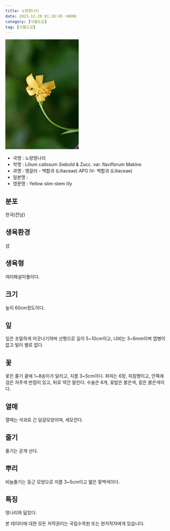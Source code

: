 ```yaml
---
title: 노랑땅나리
date: 2023-12-20 01:20:45 +0800
category: [식물도감]
tag: [식물도감]
---
```




![노랑땅나리](/assets/img/fileUpload/plants/basic/Liliaceae/Lilium/39906/1_th2.jpg)
- 국명 : 노랑땅나리
- 학명 : Lilium callosum Siebold & Zucc. var. flaviflorum Makino
- 과명 : 앵글러 - 백합과 (Liliaceae) APG Ⅳ- 백합과 (Liliaceae)
- 일본명 : 
- 영문명 : Yellow slim-stem lily


## 분포
한국(전남)
## 생육환경
섬
## 생육형
여러해살이풀이다.
## 크기
높이 60cm정도이다.
## 잎
잎은 조밀하게 어긋나기하며 선형으로 길이 5~10cm이고, 너비는 3~6mm이며 엽병이 없고 털이 별로 없다.
## 꽃
꽃은 줄기 끝에 1~8송이가 달리고, 지름 3~5cm이다. 화피는 6장, 피침형이고, 안쪽에 검은 자주색 반점이 있고, 뒤로 약간 말린다. 수술은 6개, 꽃밥은 붉은색, 짙은 붉은색이다.
## 열매
열매는 삭과로 긴 달걀모양이며, 세모진다.
## 줄기
줄기는 곧게 선다.
## 뿌리
비늘줄기는 둥근 모양으로 지름 3~5cm이고 엷은 황백색이다. 
## 특징
땅나리와 닮았다.






본 데이터에 대한 모든 저작권리는 국립수목원 또는 원저작자에게 있습니다.
